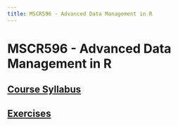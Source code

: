 ```yaml
---
title: MSCR596 - Advanced Data Management in R
---
```


# MSCR596 - Advanced Data Management in R

## [Course Syllabus](syllabus.html)

## [Exercises](https://rawgit.com/advdatamgmt/exercises/master/html/index.html)

